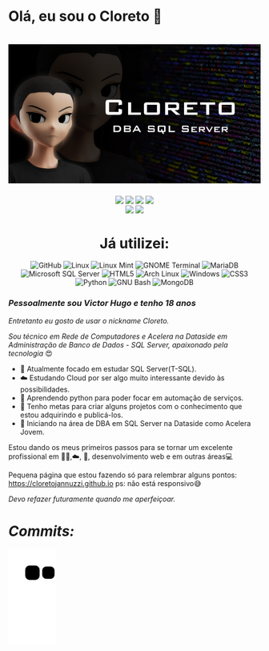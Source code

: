 # Olá, eu sou o Cloreto 👋

<h1 align="center">
 <img src="https://raw.githubusercontent.com/CloretoJannuzzi/CloretoJannuzzi/main/1649814806159.png"/>
</h1>

<div align='center'>
  <a href = 'https://twitter.com/CloretoJannuzzi' target="_blank" rel="nopeener" ><img src="https://img.shields.io/badge/twitter-%231DA1F2.svg?&style=for-the-badge&logo=twitter&logoColor=white" /></a>
  <a href = 'https://www.linkedin.com/in/victor-hugo-santos-5978b6216'  target="_blank" rel="nopeener" ><img src="https://img.shields.io/badge/linkedin-%230077B5.svg?&style=for-the-badge&logo=linkedin&logoColor=white" /></a> 
  <a href='https://www.instagram.com/victorh_jannuzzi/'  target="_blank" rel="nopeener" ><img src = "https://img.shields.io/badge/instagram-%23E4405F.svg?&style=for-the-badge&logo=instagram&logoColor=white"></a> 
  <a href='https://www.facebook.com/profile.php?id=100008118695213'  target="_blank" rel="nopeener" ><img src = "https://img.shields.io/badge/facebook-%231877F2.svg?&style=for-the-badge&logo=facebook&logoColor=white"></a>
</div>
<div align='center'>
  <img height="170em" src="https://github-readme-stats.vercel.app/api?username=cloretojannuzzi&show_icons=true&theme=dracula&hide_border=true&include_all_commits=true&count_private=true"/>
  <img height="170em" src="https://github-readme-stats.vercel.app/api/top-langs/?username=cloretojannuzzi&layout=compact&hide_border=true&langs_count=7&theme=dracula"/>
 
# Já utilizei: #
 ![GitHub](https://img.shields.io/static/v1?style=for-the-badge&message=GitHub&color=181717&logo=GitHub&logoColor=FFFFFF&label=)
 ![Linux](https://img.shields.io/static/v1?style=for-the-badge&message=Linux&color=222222&logo=Linux&logoColor=FCC624&label=)
 ![Linux Mint](https://img.shields.io/static/v1?style=for-the-badge&message=Linux+Mint&color=222222&logo=Linux+Mint&logoColor=87CF3E&label=)
 ![GNOME Terminal](https://img.shields.io/static/v1?style=for-the-badge&message=GNOME+Terminal&color=241F31&logo=GNOME+Terminal&logoColor=FFFFFF&label=)
 ![MariaDB](https://img.shields.io/static/v1?style=for-the-badge&message=MariaDB&color=003545&logo=MariaDB&logoColor=FFFFFF&label=)
 ![Microsoft SQL Server](https://img.shields.io/static/v1?style=for-the-badge&message=Microsoft+SQL+Server&color=CC2927&logo=Microsoft+SQL+Server&logoColor=FFFFFF&label=)
 ![HTML5](https://img.shields.io/static/v1?style=for-the-badge&message=HTML5&color=E34F26&logo=HTML5&logoColor=FFFFFF&label=)
 ![Arch Linux](https://img.shields.io/static/v1?style=for-the-badge&message=Arch+Linux&color=1793D1&logo=Arch+Linux&logoColor=FFFFFF&label=)
 ![Windows](https://img.shields.io/static/v1?style=for-the-badge&message=Windows&color=0078D6&logo=Windows&logoColor=FFFFFF&label=)
 ![CSS3](https://img.shields.io/static/v1?style=for-the-badge&message=CSS3&color=1572B6&logo=CSS3&logoColor=FFFFFF&label=)
 ![Python](https://img.shields.io/static/v1?style=for-the-badge&message=Python&color=3776AB&logo=Python&logoColor=FFFFFF&label=)
 ![GNU Bash](https://img.shields.io/static/v1?style=for-the-badge&message=GNU+Bash&color=4EAA25&logo=GNU+Bash&logoColor=FFFFFF&label=)
 ![MongoDB](https://img.shields.io/static/v1?style=for-the-badge&message=MongoDB&color=47A248&logo=MongoDB&logoColor=FFFFFF&label=)

</div>

### _Pessoalmente sou Victor Hugo e tenho 18 anos_

_Entretanto eu gosto de usar o nickname Cloreto._

_Sou técnico em Rede de Computadores e Acelera na Dataside em Administração de Banco de Dados - SQL Server, apaixonado pela tecnologia_ 😍
- 🧠 Atualmente focado em estudar SQL Server(T-SQL).
- ☁️ Estudando Cloud por ser algo muito interessante devido às possibilidades.
- 🐍 Aprendendo python para poder focar em automação de serviços.
- 🧪 Tenho metas para criar alguns projetos com o conhecimento que estou adquirindo e publicá-los. 
- 🎲 Iniciando na área de DBA em SQL Server na Dataside como Acelera Jovem.

Estou dando os meus primeiros passos para se tornar um excelente profissional em 🏦🎲,☁️, 🐍, desenvolvimento web e em outras áreas💻

Pequena página que estou fazendo só para relembrar alguns pontos: https://cloretojannuzzi.github.io ps: não está responsivo😅

_Devo refazer futuramente quando me aperfeiçoar._

# _Commits:_

![snake gif](https://github.com/cloretojannuzzi/cloretojannuzzi/blob/output/github-contribution-grid-snake.svg)
